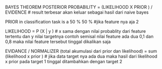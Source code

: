 BAYES THEOREM 
POSTERIOR PROBABILITY  = (LIKELIHOOD X PRIOR ) / EVIDENCE  # result terbesar akan keluar sebagai hasil dari naive bayes 


PRIOR in classification task is a 50 %  50 % #jika feature nya aja 2

LIKELIHOOD = P (X | y ) # x sama dengan nilai probablity dari feature tertentu dan y nilai targetnya contoh semisal nilai feature ada dua 0,1 dan 0,8 maka nilai feature tersebut tinggal dikalikan saja 

EVIDANCE / NORMALIZER (total akumulasi dari prior dan likelihood) =  sum (likelihood x prior ) # jika data target nya ada dua maka hasil dari likelihood x prior pada target 1 tinggal ditambahkan dengan target 2

